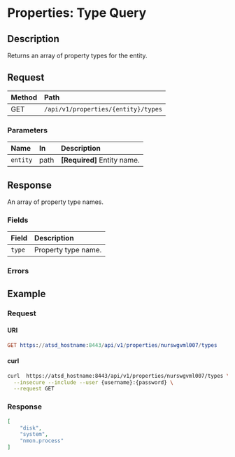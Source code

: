 # Properties: Type Query

## Description

Returns an array of property types for the entity.

## Request

| **Method** | **Path** |
|:---|:---|
| GET | `/api/v1/properties/{entity}/types` |

### Parameters

| **Name** | **In** | **Description** |
|:---|:---|:---|
| `entity` | path | **[Required]** Entity name. |

## Response

An array of property type names.

### Fields

| **Field** | **Description** |
|:---|:---|
| `type` | Property type name. |

### Errors

## Example

### Request

#### URI

```elm
GET https://atsd_hostname:8443/api/v1/properties/nurswgvml007/types
```

#### curl

```bash
curl  https://atsd_hostname:8443/api/v1/properties/nurswgvml007/types \
  --insecure --include --user {username}:{password} \
  --request GET
```

### Response

```json
[
    "disk",
    "system",
    "nmon.process"
]
```